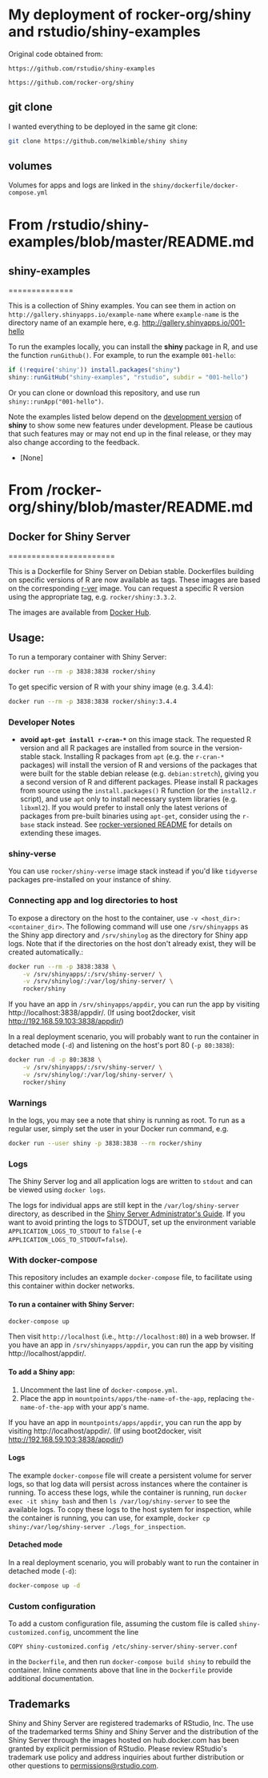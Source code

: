 # My deployment of rocker-org/shiny and rstudio/shiny-examples
Original code obtained from:

`https://github.com/rstudio/shiny-examples`

`https://github.com/rocker-org/shiny`

## git clone
I wanted everything to be deployed in the same git clone:
```sh
git clone https://github.com/melkimble/shiny shiny
```

## volumes
Volumes for apps and logs are linked in the `shiny/dockerfile/docker-compose.yml`

# From /rstudio/shiny-examples/blob/master/README.md
## shiny-examples
==============

This is a collection of Shiny examples. You can see them in action on
`http://gallery.shinyapps.io/example-name` where `example-name` is the directory
name of an example here, e.g. http://gallery.shinyapps.io/001-hello

To run the examples locally, you can install the **shiny** package in R, and
use the function `runGithub()`. For example, to run the example `001-hello`:

```R
if (!require('shiny')) install.packages("shiny")
shiny::runGitHub("shiny-examples", "rstudio", subdir = "001-hello")
```

Or you can clone or download this repository, and use run
`shiny::runApp("001-hello")`.

Note the examples listed below depend on the [development
version](https://github.com/rstudio/shiny) of **shiny** to show some new
features under development. Please be cautious that such features may or may
not end up in the final release, or they may also change according to the
feedback.

* [None]

# From /rocker-org/shiny/blob/master/README.md
## Docker for Shiny Server
=======================

This is a Dockerfile for Shiny Server on Debian stable.  Dockerfiles building on specific versions of R are now available as tags.  These images are based on the corresponding [r-ver](https://hub.docker.com/rocker/r-ver) image.  You can request a specific R version using the appropriate tag, e.g. `rocker/shiny:3.3.2`.    


The images are available from [Docker Hub](https://registry.hub.docker.com/u/rocker/shiny/).



## Usage:


To run a temporary container with Shiny Server:

```sh
docker run --rm -p 3838:3838 rocker/shiny
```

To get specific version of R with your shiny image (e.g. 3.4.4):


```sh
docker run --rm -p 3838:3838 rocker/shiny:3.4.4
```

### Developer Notes

- **avoid `apt-get install r-cran-*`** on this image stack.  The requested R version and all R packages are installed from source in the version-stable stack.  Installing R packages from `apt` (e.g. the `r-cran-*` packages) will install the version of R and versions of the packages that were built for the stable debian release (e.g. `debian:stretch`), giving you a second version of R and different packages.  Please install R packages from source using the `install.packages()` R function (or the `install2.r` script), and use `apt` only to install necessary system libraries (e.g. `libxml2`). If you would prefer to install only the latest verions of packages from pre-built binaries using `apt-get`, consider using the `r-base` stack instead.  See [rocker-versioned README](https://github.com/rocker-org/rocker-versioned) for details on extending these images. 

### shiny-verse

You can use `rocker/shiny-verse` image stack instead if you'd like `tidyverse` packages pre-installed on your instance of shiny.  

### Connecting app and log directories to host

To expose a directory on the host to the container, use `-v <host_dir>:<container_dir>`. The following command will use one `/srv/shinyapps` as the Shiny app directory and `/srv/shinylog` as the directory for Shiny app logs. Note that if the directories on the host don't already exist, they will be created automatically.:

```sh
docker run --rm -p 3838:3838 \
    -v /srv/shinyapps/:/srv/shiny-server/ \
    -v /srv/shinylog/:/var/log/shiny-server/ \
    rocker/shiny
```

If you have an app in `/srv/shinyapps/appdir`, you can run the app by visiting http://localhost:3838/appdir/. (If using boot2docker, visit http://192.168.59.103:3838/appdir/)

In a real deployment scenario, you will probably want to run the container in detached mode (`-d`) and listening on the host's port 80 (`-p 80:3838`):

```sh
docker run -d -p 80:3838 \
    -v /srv/shinyapps/:/srv/shiny-server/ \
    -v /srv/shinylog/:/var/log/shiny-server/ \
    rocker/shiny
```

### Warnings

In the logs, you may see a note that shiny is running as root.  To run as a regular user, simply set the user in your Docker run command, e.g.

```sh
docker run --user shiny -p 3838:3838 --rm rocker/shiny
```


### Logs

The Shiny Server log and all application logs are written to `stdout` and can be viewed using `docker logs`.

The logs for individual apps are still kept in the `/var/log/shiny-server` directory, as described in the [Shiny Server Administrator's Guide]( http://docs.rstudio.com/shiny-server/#application-error-logs). If you want to avoid printing the logs to STDOUT, set up the environment variable `APPLICATION_LOGS_TO_STDOUT` to `false` (`-e APPLICATION_LOGS_TO_STDOUT=false`).


### With docker-compose

This repository includes an example `docker-compose` file, to facilitate using this container within docker networks.

#### To run a container with Shiny Server:

```sh
docker-compose up
```

Then visit `http://localhost` (i.e., `http://localhost:80`) in a web browser. If you have an app in `/srv/shinyapps/appdir`, you can run the app by visiting http://localhost/appdir/.

#### To add a Shiny app:

1. Uncomment the last line of `docker-compose.yml`.
1. Place the app in `mountpoints/apps/the-name-of-the-app`, replacing `the-name-of-the-app` with your app's name.

If you have an app in `mountpoints/apps/appdir`, you can run the app by visiting http://localhost/appdir/. (If using boot2docker, visit http://192.168.59.103:3838/appdir/)

#### Logs

The example `docker-compose` file will create a persistent volume for server logs, so that log data will persist across instances where the container is running. To access these logs, while the container is running, run `docker exec -it shiny bash` and then `ls /var/log/shiny-server` to see the available logs. To copy these logs to the host system for inspection, while the container is running, you can use, for example, `docker cp shiny:/var/log/shiny-server ./logs_for_inspection`.

#### Detached mode

In a real deployment scenario, you will probably want to run the container in detached mode (`-d`):

```sh
docker-compose up -d
```

### Custom configuration

To add a custom configuration file, assuming the custom file is called `shiny-customized.config`, uncomment the line

```
COPY shiny-customized.config /etc/shiny-server/shiny-server.conf
```

in the `Dockerfile`, and then run `docker-compose build shiny` to rebuild the container. Inline comments above that line in the `Dockerfile` provide additional documentation.

## Trademarks

Shiny and Shiny Server are registered trademarks of RStudio, Inc. The use of the trademarked terms Shiny and Shiny Server and the distribution of the Shiny Server through the images hosted on hub.docker.com has been granted by explicit permission of RStudio. Please review RStudio's trademark use policy and address inquiries about further distribution or other questions to permissions@rstudio.com.

